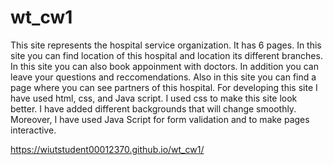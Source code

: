 # wt_cw1
This site represents the hospital service organization. It has 6 pages. In this site you can find location of this hospital and location its different branches. In this site you can also book appoinment with doctors. In addition you can leave your questions and reccomendations. Also in this site you can find a page where you can see partners of this hospital. For developing this site I have used html, css, and Java script. I used css to make this site look better. I have added different backgrounds that will change smoothly. Moreover, I have used Java Script for form validation and to make pages interactive.


https://wiutstudent00012370.github.io/wt_cw1/ 
